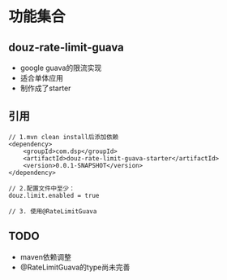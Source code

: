# 功能集合

##  douz-rate-limit-guava

- google guava的限流实现
- 适合单体应用
- 制作成了starter

##  引用

```
// 1.mvn clean install后添加依赖
<dependency>
    <groupId>com.dsp</groupId>
    <artifactId>douz-rate-limit-guava-starter</artifactId>
    <version>0.0.1-SNAPSHOT</version>
</dependency>
```

```
// 2.配置文件中至少：
douz.limit.enabled = true
```
```
// 3. 使用@RateLimitGuava
```


## TODO

- maven依赖调整
- @RateLimitGuava的type尚未完善